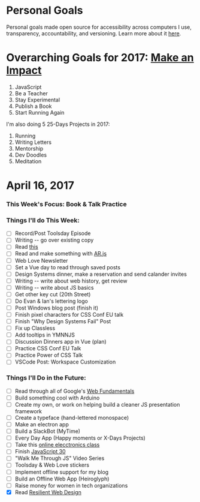 Personal Goals
==============

Personal goals made open source for accessibility across computers I use, transparency, accountability, and versioning. Learn more about it [here](http://una.im/personal-goals-guide).

# Overarching Goals for 2017: [Make an Impact](http://una.im/2016-review/)
1. JavaScript
2. Be a Teacher
3. Stay Experimental
4. Publish a Book
5. Start Running Again

I'm also doing 5 25-Days Projects in 2017:

1. Running
2. Writing Letters
3. Mentorship
4. Dev Doodles
5. Meditation

# April 16, 2017

### This Week's Focus: Book & Talk Practice

### Things I'll do This Week:

- [ ] Record/Post Toolsday Episode
- [ ] Writing -- go over existing copy
- [ ] Read [this](https://css-tricks.com/debugging-tips-tricks/)
- [ ] Read and make something with [AR.js](https://medium.com/arjs/augmented-reality-in-10-lines-of-html-4e193ea9fdbf)
- [ ] Web Love Newsletter
- [ ] Set a Vue day to read through saved posts
- [ ] Design Systems dinner, make a reservation and send calander invites
- [ ] Writing -- write about web history, get review
- [ ] Writing -- write about JS basics
- [ ] Get other key cut (20th Street)
- [ ] Do Evan & Ian's lettering logo
- [ ] Post Windows blog post (finish it)
- [ ] Finish pixel characters for CSS Conf EU talk
- [ ] Finish "Why Design Systems Fail" Post
- [ ] Fix up Classless
- [ ] Add tooltips in YMNNJS
- [ ] Discussion Dinners app in Vue (plan)
- [ ] Practice CSS Conf EU Talk
- [ ] Practice Power of CSS Talk
- [ ] VSCode Post: Workspace Customization

### Things I'll Do in the Future:

- [ ] Read through all of Google's [Web Fundamentals](https://developers.google.com/web/fundamentals/)
- [ ] Build something cool with Arduino
- [ ] Create my own, or work on helping build a cleaner JS presentation framework
- [ ] Create a typeface (hand-lettered monospace)
- [ ] Make an electron app
- [ ] Build a SlackBot (MyTime)
- [ ] Every Day App (Happy moments or X-Days Projects)
- [ ] Take this [online elecctronics class](http://www.instructables.com/class/Electronics-Class/)
- [ ] Finish [JavaScript 30](https://javascript30.com/)
- [ ] "Walk Me Through JS" Video Series
- [ ] Toolsday & Web Love stickers
- [ ] Implement offline support for my blog
- [ ] Build an Offline Web App (Heiroglyph)
- [ ] Raise money for women in tech organizations
- [x] Read [Resilient Web Design](https://resilientwebdesign.com/)
